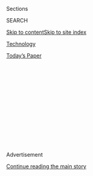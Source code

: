 <div id="app">

<div>

<div>

<div>

<div class="NYTAppHideMasthead css-1q2w90k e1suatyy0">

<div class="section css-ui9rw0 e1suatyy2">

<div class="css-eph4ug er09x8g0">

<div class="css-6n7j50">

</div>

<span class="css-1dv1kvn">Sections</span>

<div class="css-10488qs">

<span class="css-1dv1kvn">SEARCH</span>

</div>

[Skip to content](#site-content)[Skip to site
index](#site-index)

</div>

<div id="masthead-section-label" class="css-1wr3we4 eaxe0e00">

[Technology](https://www.nytimes.com/section/technology)

</div>

<div class="css-10698na e1huz5gh0">

</div>

</div>

<div id="masthead-bar-one" class="section hasLinks css-15hmgas e1csuq9d3">

<div class="css-uqyvli e1csuq9d0">

</div>

<div class="css-1uqjmks e1csuq9d1">

</div>

<div class="css-9e9ivx">

[](https://myaccount.nytimes.com/auth/login?response_type=cookie&client_id=vi)

</div>

<div class="css-1bvtpon e1csuq9d2">

[Today’s
Paper](https://www.nytimes.com/section/todayspaper)

</div>

</div>

</div>

</div>

<div data-aria-hidden="false">

<div id="site-content" data-role="main">

<div>

<div class="css-1aor85t" style="opacity:0.000000001;z-index:-1;visibility:hidden">

<div class="css-1hqnpie">

<div class="css-epjblv">

<span class="css-17xtcya">[Technology](/section/technology)</span><span class="css-x15j1o">|</span><span class="css-fwqvlz">Slack
Accuses Microsoft of Illegally Crushing
Competition</span>

</div>

<div class="css-k008qs">

<div class="css-1iwv8en">

<span class="css-18z7m18"></span>

<div>

</div>

</div>

<span class="css-1n6z4y">https://nyti.ms/2OJnSb5</span>

<div class="css-1705lsu">

<div class="css-4xjgmj">

<div class="css-4skfbu" data-role="toolbar" data-aria-label="Social Media Share buttons, Save button, and Comments Panel with current comment count" data-testid="share-tools">

  - 
  - 
  - 
  - 
    
    <div class="css-6n7j50">
    
    </div>

  - 

</div>

</div>

</div>

</div>

</div>

</div>

<div id="NYT_TOP_BANNER_REGION" class="css-13pd83m">

</div>

<div id="top-wrapper" class="css-1sy8kpn">

<div id="top-slug" class="css-l9onyx">

Advertisement

</div>

[Continue reading the main
story](#after-top)

<div class="ad top-wrapper" style="text-align:center;height:100%;display:block;min-height:250px">

<div id="top" class="place-ad" data-position="top" data-size-key="top">

</div>

</div>

<div id="after-top">

</div>

</div>

<div>

<div id="sponsor-wrapper" class="css-1hyfx7x">

<div id="sponsor-slug" class="css-19vbshk">

Supported by

</div>

[Continue reading the main
story](#after-sponsor)

<div id="sponsor" class="ad sponsor-wrapper" style="text-align:center;height:100%;display:block">

</div>

<div id="after-sponsor">

</div>

</div>

<div class="css-186x18t">

</div>

<div class="css-1vkm6nb ehdk2mb0">

# Slack Accuses Microsoft of Illegally Crushing Competition

</div>

The complaint, filed in Europe, threatens Microsoft’s recent ability to
avoid regulatory scrutiny.

<div class="css-79elbk" data-testid="photoviewer-wrapper">

<div class="css-z3e15g" data-testid="photoviewer-wrapper-hidden">

</div>

<div class="css-1a48zt4 ehw59r15" data-testid="photoviewer-children">

![<span class="css-16f3y1r e13ogyst0" data-aria-hidden="true">Stewart
Butterfield, the chief executive of Slack Technologies, which filed a
complaint against Microsoft with the European
Commission.</span><span class="css-cnj6d5 e1z0qqy90" itemprop="copyrightHolder"><span class="css-1ly73wi e1tej78p0">Credit...</span><span><span>Noah
Berger/Agence France-Presse — Getty
Images</span></span></span>](https://static01.nyt.com/images/2020/07/22/business/22slack-1/22slack-1-articleLarge.jpg?quality=75&auto=webp&disable=upscale)

</div>

</div>

<div class="css-18e8msd">

<div class="css-vp77d3 epjyd6m0">

<div class="css-hus3qt ey68jwv0" data-aria-hidden="true">

[![Steve
Lohr](https://static01.nyt.com/images/2018/02/20/multimedia/author-steve-lohr/author-steve-lohr-thumbLarge.jpg
"Steve Lohr")](https://www.nytimes.com/by/steve-lohr)

</div>

<div class="css-1baulvz">

By [<span class="css-1baulvz last-byline" itemprop="name">Steve
Lohr</span>](https://www.nytimes.com/by/steve-lohr)

</div>

</div>

  - 
    
    <div class="css-ld3wwf e16638kd2">
    
    July 22,
    2020
    
    </div>

  - 
    
    <div class="css-4xjgmj">
    
    <div class="css-d8bdto" data-role="toolbar" data-aria-label="Social Media Share buttons, Save button, and Comments Panel with current comment count" data-testid="share-tools">
    
      - 
      - 
      - 
      - 
        
        <div class="css-6n7j50">
        
        </div>
    
      - 
    
    </div>
    
    </div>

</div>

</div>

<div class="section meteredContent css-1r7ky0e" name="articleBody" itemprop="articleBody">

<div class="css-1fanzo5 StoryBodyCompanionColumn">

<div class="css-53u6y8">

Microsoft is undeniably one of the Big Tech elite, given its size,
wealth and stock market value. But the software giant has stood apart
from Google, Facebook, Amazon and Apple in one important respect:
Microsoft, once the bully of the tech world, has escaped [antitrust
scrutiny](https://www.nytimes.com/2018/05/05/world/europe/margrethe-vestager-silicon-valley-data-privacy.html)
so far.

Now Slack Technologies, whose popular chat and collaboration software
has become embedded in the daily routines of millions of workers at
thousands of companies, is hoping to change that.

Slack said on Wednesday that it had filed a complaint against Microsoft
with the European Commission, accusing the tech giant of using its
market power to try to crush the upstart rival.

Slack claims that Microsoft has illegally tied its collaboration
software, Microsoft Teams, to its dominant suite of productivity
programs, Microsoft Office, which includes Outlook, Word, Excel and
PowerPoint. That bundling tactic, Slack contends, is part of a pattern
of anticompetitive behavior by Microsoft.

</div>

</div>

<div class="css-1fanzo5 StoryBodyCompanionColumn">

<div class="css-53u6y8">

“Slack threatens Microsoft’s hold on business email, the cornerstone of
Office, which means Slack threatens Microsoft’s lock on enterprise
software,” Jonathan Prince, vice president of communications and policy
at Slack, said in a statement.

Slack’s complaint is just a first step. The European Commission must
decide if a formal investigation is warranted. In recent years, European
regulators have more aggressively pursued antitrust actions against
large tech companies than American officials.

Federal and state regulators in the United States are investigating
whether the other tech giants have broken antitrust laws. On Monday, the
chief executives of Apple, Amazon, Alphabet (which owns Google) and
Facebook will testify before Congress, which is also looking into them.

Under European rules, the Slack complaint is not made public. But in a
news conference, David Schellhase, Slack’s general counsel, said the
company sought an order to remove Teams from Office, make it a
stand-alone product and charge a “fair price.”

In a statement, Microsoft said it was “committed to offering customers
not only the best of new innovation, but a wide variety of choice in how
they purchase and use the product.” And the company said it looked
forward to “providing additional information to the European Commission
and answering any questions they may have.”

</div>

</div>

<div class="css-1fanzo5 StoryBodyCompanionColumn">

<div class="css-53u6y8">

The Slack-Microsoft confrontation has some echoes of the internet
browser competition in the 1990s. The browser wars led to a landmark
federal antitrust case against Microsoft in the United States that found
the company repeatedly violated the nation’s antitrust laws. Europe also
ruled against Microsoft.

The internet browser was a layer of software that could be a gateway to
online computing. Developers could write software applications that ran
on the browser, potentially undermining the role of Microsoft’s Windows
operating system, the dominant technology of the personal computer era.

The browser was a rival computing platform. And Netscape Communications,
the commercial pioneer of browser software, was Microsoft’s enemy.

Today, Slack serves as a gateway to online work for many people.
Developers can write apps that run on Slack. And it is a nascent
challenge to one part of Microsoft’s business. Now, online cloud
software is the major platform, and Teams is included in Microsoft’s
Office 365 cloud suite.

“Online collaboration platforms and related tools have become as
important to us as smartphones and computers,” said Michael Cusumano, a
professor at the Sloan School of Management at the Massachusetts
Institute of Technology.

</div>

</div>

<div class="css-79elbk" data-testid="photoviewer-wrapper">

<div class="css-z3e15g" data-testid="photoviewer-wrapper-hidden">

</div>

<div class="css-1a48zt4 ehw59r15" data-testid="photoviewer-children">

![<span class="css-16f3y1r e13ogyst0" data-aria-hidden="true">The
Slack-Microsoft confrontation echoes the internet browser competition of
the
1990s.</span><span class="css-cnj6d5 e1z0qqy90" itemprop="copyrightHolder"><span class="css-1ly73wi e1tej78p0">Credit...</span><span>Jeenah
Moon for The New York
Times</span></span>](https://static01.nyt.com/images/2020/07/22/business/22slack-2/merlin_162038460_e0324705-c95f-40af-9825-72bc254f3e35-articleLarge.jpg?quality=75&auto=webp&disable=upscale)

</div>

</div>

<div class="css-1fanzo5 StoryBodyCompanionColumn">

<div class="css-53u6y8">

Whether a software program like Slack could emerge as a genuine business
threat to Microsoft is uncertain, industry analysts say. Microsoft has
positioned Teams as an all-in-one stop for online video meetings, calls,
chat and collaboration, and it works seamlessly with Microsoft’s Office
software.

</div>

</div>

<div class="css-1fanzo5 StoryBodyCompanionColumn">

<div class="css-53u6y8">

“For Microsoft, Teams is increasingly where online work is done,” said
Wayne Kurtzman, an analyst at IDC, a technology research firm. “It is
becoming a platform for Microsoft.”

Slack is making its complaint as adoption of collaboration technology is
surging. Slack, Microsoft Teams and Zoom are all experiencing huge
demand because of the coronavirus-induced shutdowns that have forced
much of the work force to toil from home.

In April, when the company reported its quarterly financial results,
Microsoft said Teams had 75 million daily users, more than double the
number in early March. At the time, Satya Nadella, Microsoft’s chief
executive, said, “We’ve seen two years’ worth of digital transformation
in two months.”

Microsoft on Wednesday reported $38 billion in revenue in the three
months that ended in June, a 13 percent jump. Its operating profit
increased 8 percent to $13.4 billion, or $1.46 a share. Both the
company’s sales and earnings per share surpassed Wall Street
estimates.

Slack, which was founded in 2014, has enjoyed rapid growth this year.
Last month, reporting the results for its quarter ended in April, Slack
said its revenue had jumped 50 percent to $202 million. It has more than
122,000 paying customers, typically companies with annual licenses,
which was a 28 percent increase from the year-earlier quarter.

Mr. Schellhase, the Slack general counsel, said, “Microsoft is reverting
to past behavior.”

But the illegal-tying claim, which Slack makes in its complaint, was not
resolved in the federal browser case. Microsoft was found to have
engaged in a range of illegal tactics to thwart competition, with
contract restrictions and threats. An appeals court upheld those claims
but sent the tying claim back to the lower court for reconsideration.
The case, which was brought by the Clinton administration, was settled
early in the Bush administration.

Slack contends that bundling Teams with Office is “clearly a violation
of European law,” said Mr. Prince, the company’s vice president for
policy.

[Google announced last
week](https://cloud.google.com/blog/products/g-suite/introducing-your-new-home-for-work-in-gsuite)that
it was more tightly integrating video, chat and email into its GSuite
bundle of products. But the difference, Slack says, is that Google is
not a dominant company in business software, as Microsoft is.

</div>

</div>

</div>

<div>

</div>

<div>

</div>

<div>

</div>

<div>

<div id="bottom-wrapper" class="css-1ede5it">

<div id="bottom-slug" class="css-l9onyx">

Advertisement

</div>

[Continue reading the main
story](#after-bottom)

<div id="bottom" class="ad bottom-wrapper" style="text-align:center;height:100%;display:block;min-height:90px">

</div>

<div id="after-bottom">

</div>

</div>

</div>

</div>

</div>

## Site Index

<div>

</div>

## Site Information Navigation

  - [© <span>2020</span> <span>The New York Times
    Company</span>](https://help.nytimes.com/hc/en-us/articles/115014792127-Copyright-notice)

<!-- end list -->

  - [NYTCo](https://www.nytco.com/)
  - [Contact
    Us](https://help.nytimes.com/hc/en-us/articles/115015385887-Contact-Us)
  - [Work with us](https://www.nytco.com/careers/)
  - [Advertise](https://nytmediakit.com/)
  - [T Brand Studio](http://www.tbrandstudio.com/)
  - [Your Ad
    Choices](https://www.nytimes.com/privacy/cookie-policy#how-do-i-manage-trackers)
  - [Privacy](https://www.nytimes.com/privacy)
  - [Terms of
    Service](https://help.nytimes.com/hc/en-us/articles/115014893428-Terms-of-service)
  - [Terms of
    Sale](https://help.nytimes.com/hc/en-us/articles/115014893968-Terms-of-sale)
  - [Site
    Map](https://spiderbites.nytimes.com)
  - [Help](https://help.nytimes.com/hc/en-us)
  - [Subscriptions](https://www.nytimes.com/subscription?campaignId=37WXW)

</div>

</div>

</div>

</div>
